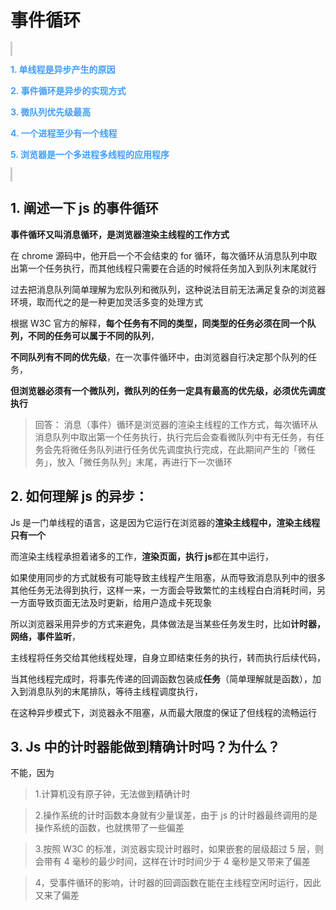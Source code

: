 # 事件循环

<span style="width:200px;height:200px;color: #409eff;border:3px solid #ccc">

**1. 单线程是异步产生的原因**

**2. 事件循环是异步的实现方式**

**3. 微队列优先级最高**

**4. 一个进程至少有一个线程**

**5. 浏览器是一个多进程多线程的应用程序**

</span>

## 1. 阐述一下 js 的事件循环

**事件循环又叫消息循环，是浏览器渲染主线程的工作方式**

在 chrome 源码中，他开启一个不会结束的 for 循环，每次循环从消息队列中取出第一个任务执行，而其他线程只需要在合适的时候将任务加入到队列末尾就行

过去把消息队列简单理解为宏队列和微队列，这种说法目前无法满足复杂的浏览器环境，取而代之的是一种更加灵活多变的处理方式

根据 W3C 官方的解释，**每个任务有不同的类型，同类型的任务必须在同一个队列，不同的任务可以属于不同的队列**，

**不同队列有不同的优先级**，在一次事件循环中，由浏览器自行决定那个队列的任务，

**但浏览器必须有一个微队列，微队列的任务一定具有最高的优先级，必须优先调度执行**

> 回答： 消息（事件）循环是浏览器的渲染主线程的工作方式，每次循环从消息队列中取出第一个任务执行，执行完后会查看微队列中有无任务，有任务会先将微任务队列进行任务优先调度执行完成，在此期间产生的「微任务」，放入「微任务队列」末尾，再进行下一次循环

## 2. 如何理解 js 的异步：

Js 是一门单线程的语言，这是因为它运行在浏览器的**渲染主线程中，渲染主线程只有一个**

而渲染主线程承担着诸多的工作，**渲染页面，执行 js**都在其中运行，

如果使用同步的方式就极有可能导致主线程产生阻塞，从而导致消息队列中的很多其他任务无法得到执行，这样一来，一方面会导致繁忙的主线程白白消耗时间，另一方面导致页面无法及时更新，给用户造成卡死现象

所以浏览器采用异步的方式来避免，具体做法是当某些任务发生时，比如**计时器，网络，事件监听**，

主线程将任务交给其他线程处理，自身立即结束任务的执行，转而执行后续代码，

当其他线程完成时，将事先传递的回调函数包装成**任务**（简单理解就是函数），加入到消息队列的末尾排队，等待主线程调度执行，

在这种异步模式下，浏览器永不阻塞，从而最大限度的保证了但线程的流畅运行

## 3. Js 中的计时器能做到精确计时吗？为什么？

不能，因为

> 1.计算机没有原子钟，无法做到精确计时

> 2.操作系统的计时函数本身就有少量误差，由于 js 的计时器最终调用的是操作系统的函数，也就携带了一些偏差

> 3.按照 W3C 的标准，浏览器实现计时器时，如果嵌套的层级超过 5 层，则会带有 4 毫秒的最少时间，这样在计时时间少于 4 毫秒是又带来了偏差

> 4，受事件循环的影响，计时器的回调函数在能在主线程空闲时运行，因此又来了偏差
